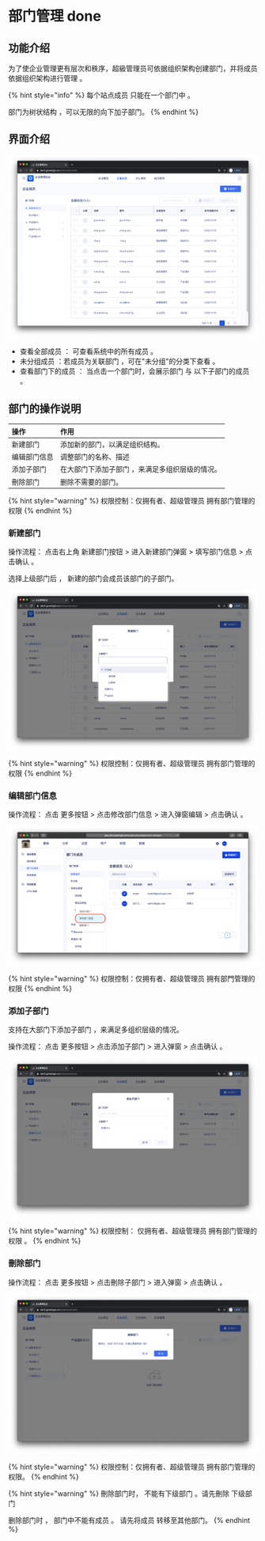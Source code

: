# 部门管理 done

## 功能介绍

为了使企业管理更有层次和秩序，超級管理员可依据组织架构创建部门，并将成员依据组织架构进行管理 。 

{% hint style="info" %}
每个站点成员 只能在一个部门中 。

部门为树状结构 ，可以无限的向下加子部门。
{% endhint %}

## 界面介绍

![](../../../.gitbook/assets/ying-mu-jie-tu-20201117-xia-wu-2.40.08.png)

* 查看全部成员  ： 可查看系统中的所有成员 。
* 未分组成员 ：若成员为关联部门 ，可在"未分组"的分类下查看 。‌
* 查看部门下的成员 ： 当点击一个部门时，会展示部门 与 以下子部门的成员 。

## 部门的操作说明

| 操作 | 作用 |
| :--- | :--- |
| 新建部门 | 添加新的部门，以满足组织结构。 |
| 编辑部门信息 | 调整部门的名称、描述 |
| 添加子部门 | 在大部门下添加子部门 ，来满足多组织层级的情况。 |
| 刪除部门 | 删除不需要的部门。 |

{% hint style="warning" %}
权限控制：仅拥有者、超级管理员 拥有部门管理的权限
{% endhint %}

### 

### 新建部门

操作流程： 点击右上角 新建部门按钮  &gt;  进入新建部门弹窗  &gt;  填写部门信息 &gt; 点击确认 。

选择上级部门后 ， 新建的部门会成员该部门的子部门。 

![](../../../.gitbook/assets/ying-mu-jie-tu-20201117-xia-wu-2.41.36.png)

{% hint style="warning" %}
权限控制：仅拥有者、超级管理员 拥有部门管理的权限
{% endhint %}



### 编辑部门信息

操作流程： 点击 更多按钮 &gt;  点击修改部门信息 &gt; 进入弹窗编辑 &gt; 点击确认 。

![](../../../.gitbook/assets/ying-mu-jie-tu-20200703-xia-wu-1.47.12.png)

{% hint style="warning" %}
权限控制：仅拥有者、超级管理员 拥有部門管理的权限
{% endhint %}

### 

### 添加子部门

支持在大部门下添加子部门 ，来满足多组织层级的情况。

操作流程： 点击 更多按钮 &gt;  点击添加子部门 &gt; 进入弹窗 &gt; 点击确认 。

![](../../../.gitbook/assets/ying-mu-jie-tu-20201117-xia-wu-2.48.12.png)

{% hint style="warning" %}
权限控制： 仅拥有者、超级管理员 拥有部门管理的权限 。
{% endhint %}

### 

### 刪除部门

操作流程： 点击 更多按钮 &gt;  点击刪除子部门 &gt; 进入弹窗 &gt; 点击确认 。

![](../../../.gitbook/assets/ying-mu-jie-tu-20201117-xia-wu-2.49.49.png)

{% hint style="warning" %}
权限控制：仅拥有者、超级管理员 拥有部门管理的权限。
{% endhint %}

{% hint style="warning" %}
刪除部门时， 不能有下级部门 。请先刪除 下级部门

删除部门时 ， 部门中不能有成员 。 请先将成员 转移至其他部门。
{% endhint %}









